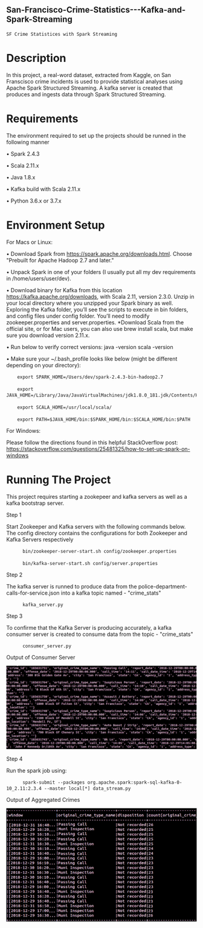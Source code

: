 ##  San-Francisco-Crime-Statistics---Kafka-and-Spark-Streaming
    SF Crime Statistices with Spark Streaming
    
# Description

In this project, a real-word dataset, extracted from Kaggle, on San Franscisco crime incidents is used to provide statistical analyses using Apache Spark Structured Streaming. A kafka server is created that produces and ingests data through Spark Structured Streaming.

# Requirements

The environment required to set up the projects should be runned in the following manner

•	Spark 2.4.3

•	Scala 2.11.x

•	Java 1.8.x

•	Kafka build with Scala 2.11.x

•	Python 3.6.x or 3.7.x

# Environment Setup

For Macs or Linux:

•	Download Spark from https://spark.apache.org/downloads.html. Choose "Prebuilt for Apache Hadoop 2.7 and later."

•	Unpack Spark in one of your folders (I usually put all my dev requirements in /home/users/user/dev).

•	Download binary for Kafka from this location https://kafka.apache.org/downloads, with Scala 2.11, version 2.3.0. Unzip in your local directory where you unzipped your Spark binary as well. Exploring the Kafka folder, you’ll see the scripts to execute in bin folders, and config files under config folder. You’ll need to modify zookeeper.properties and server.properties. *Download Scala from the official site, or for Mac users, you can also use brew install scala, but make sure you download version 2.11.x.

•	Run below to verify correct versions: java -version scala -version

•	Make sure your ~/.bash_profile looks like below (might be different depending on your directory):

        export SPARK_HOME=/Users/dev/spark-2.4.3-bin-hadoop2.7

        export JAVA_HOME=/Library/Java/JavaVirtualMachines/jdk1.8.0_181.jdk/Contents/Home

        export SCALA_HOME=/usr/local/scala/

        export PATH=$JAVA_HOME/bin:$SPARK_HOME/bin:$SCALA_HOME/bin:$PATH
        
For Windows:

Please follow the directions found in this helpful StackOverflow post: https://stackoverflow.com/questions/25481325/how-to-set-up-spark-on-windows

# Running The Project

This project requires starting a zookepeer and kafka servers as well as a kafka bootstrap server.

Step 1

Start Zookeeper and Kafka servers with the following commands below. The config directory contains the configurations for both Zookeeper and Kafka Servers respectively

          bin/zookeeper-server-start.sh config/zookeeper.properties

          bin/kafka-server-start.sh config/server.properties
          
Step 2 

The kafka server is runned to produce data from the police-department-calls-for-service.json into a kafka topic named - "crime_stats"
        
          kafka_server.py
        
Step 3

To confirme that the Kafka Server is producing accurately, a kafka consumer server is created to consume data from the topic - "crime_stats"
          
          consumer_server.py
          
Output of Consumer Server

![Consumer_server](https://github.com/Zak-Musah/San-Francisco-Statistics---Kafka-and-Spark-Streaming/blob/master/images/Consumer_server.PNG)
          
Step 4

Run the spark job using:

          spark-submit --packages org.apache.spark:spark-sql-kafka-0-10_2.11:2.3.4 --master local[*] data_stream.py

Output of Aggregated Crimes

![Crime_agg](https://github.com/Zak-Musah/San-Francisco-Statistics---Kafka-and-Spark-Streaming/blob/master/images/Crime_agg.PNG)


